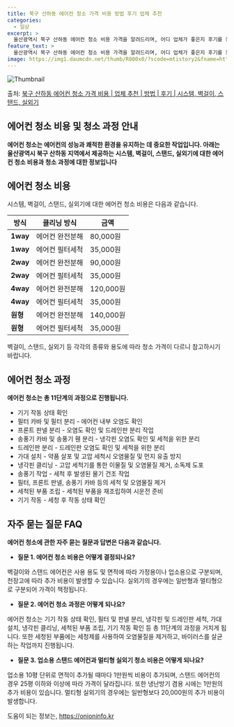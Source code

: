 ```yaml
---
title: 북구 산하동 에어컨 청소 가격 비용 방법 후기 업체 추천
categories:
  - 일상
excerpt: >
  울산광역시 북구 산하동 에어컨 청소 비용 가격을 알려드리며, 어디 업체가 좋은지 후기를 통해 알아보겠습니다. 현재 글에서는 시스템, 벽걸이, 스탠드, 실외기 각각에 대해 청소 비용이 나와 있으니 참고하시면 되겠습니다. 에어컨 분해 청소 방법 보기 👈 클릭셀프 에어컨 청소 방법 보기👈 클릭북구 산하동 에어컨 청소 비용시스템에어컨 방식클리닝방식금액1way 방식에어컨 완전분해80,000원1way 방식에어컨 필터세척35,000원2way 방식에어컨 완전분해90,000원2way 방식에어컨 필터세척35,000원4way 방식에어컨 완전분해120,000원4way 방식에어컨 필터세척35,000원원형방식에어컨 완전분해140,000원원형방식에어컨 필터세척35,000원에어컨 청소 견적 샘플 보기 👈 클릭에어컨 냄새의 원인에어컨..
feature_text: >
  울산광역시 북구 산하동 에어컨 청소 비용 가격을 알려드리며, 어디 업체가 좋은지 후기를 통해 알아보겠습니다. 현재 글에서는 시스템, 벽걸이, 스탠드, 실외기 각각에 대해 청소 비용이 나와 있으니 참고하시면 되겠습니다. 에어컨 분해 청소 방법 보기 👈 클릭셀프 에어컨 청소 방법 보기👈 클릭북구 산하동 에어컨 청소 비용시스템에어컨 방식클리닝방식금액1way 방식에어컨 완전분해80,000원1way 방식에어컨 필터세척35,000원2way 방식에어컨 완전분해90,000원2way 방식에어컨 필터세척35,000원4way 방식에어컨 완전분해120,000원4way 방식에어컨 필터세척35,000원원형방식에어컨 완전분해140,000원원형방식에어컨 필터세척35,000원에어컨 청소 견적 샘플 보기 👈 클릭에어컨 냄새의 원인에어컨..
image: https://img1.daumcdn.net/thumb/R800x0/?scode=mtistory2&fname=https%3A%2F%2Fblog.kakaocdn.net%2Fdn%2FBlxkB%2FbtsHxqa5KRX%2FgUD3d7AafkTmJuTtdsVQc1%2Fimg.webp
---
```


![Thumbnail](https://img1.daumcdn.net/thumb/R800x0/?scode=mtistory2&fname=https%3A%2F%2Fblog.kakaocdn.net%2Fdn%2FBlxkB%2FbtsHxqa5KRX%2FgUD3d7AafkTmJuTtdsVQc1%2Fimg.webp)

<p>출처: <a href="https://onioninfo.kr/entry/%EB%B6%81%EA%B5%AC-%EC%82%B0%ED%95%98%EB%8F%99-%EC%97%90%EC%96%B4%EC%BB%A8-%EC%B2%AD%EC%86%8C-%EA%B0%80%EA%B2%A9-%EB%B9%84%EC%9A%A9-%EC%97%85%EC%B2%B4-%EC%B6%94%EC%B2%9C-%EB%B0%A9%EB%B2%95-%ED%9B%84%EA%B8%B0-%EC%8B%9C%EC%8A%A4%ED%85%9C-%EB%B2%BD%EA%B1%B8%EC%9D%B4-%EC%8A%A4%ED%83%A0%EB%93%9C-%EC%8B%A4%EC%99%B8%EA%B8%B0" rel="dofollow">북구 산하동 에어컨 청소 가격 비용 | 업체 추천 | 방법 | 후기 | 시스템, 벽걸이, 스탠드, 실외기</a> </p>

## 에어컨 청소 비용 및 청소 과정 안내

**에어컨 청소는 에어컨의 성능과 쾌적한 환경을 유지하는 데 중요한 작업입니다. 아래는 울산광역시 북구 산하동 지역에서 제공하는 시스템,
벽걸이, 스탠드, 실외기에 대한 에어컨 청소 비용과 청소 과정에 대한 정보입니다**

## 에어컨 청소 비용

시스템, 벽걸이, 스탠드, 실외기에 대한 에어컨 청소 비용은 다음과 같습니다.

**방식** | **클리닝 방식** | **금액**  
---|---|---  
**1way** | 에어컨 완전분해 | 80,000원  
**1way** | 에어컨 필터세척 | 35,000원  
**2way** | 에어컨 완전분해 | 90,000원  
**2way** | 에어컨 필터세척 | 35,000원  
**4way** | 에어컨 완전분해 | 120,000원  
**4way** | 에어컨 필터세척 | 35,000원  
**원형** | 에어컨 완전분해 | 140,000원  
**원형** | 에어컨 필터세척 | 35,000원  
  
벽걸이, 스탠드, 실외기 등 각각의 종류와 용도에 따라 청소 가격이 다르니 참고하시기 바랍니다.

## 에어컨 청소 과정

**에어컨 청소는 총 11단계의 과정으로 진행됩니다.**

  * 기기 작동 상태 확인
  * 필터 카바 및 필터 분리 - 에어컨 내부 오염도 확인
  * 프론트 판넬 분리 - 오염도 확인 및 드레인판 분리 작업
  * 송풍기 카바 및 송풍기 휀 분리 - 냉각핀 오염도 확인 및 세척을 위한 분리
  * 드레인판 분리 - 드레인판 오염도 확인 및 세척을 위한 분리
  * 가대 설치 - 약품 살포 및 고압 세척시 오염물질 및 먼지 유출 방지
  * 냉각핀 클리닝 - 고압 세척기를 통한 이물질 및 오염물질 제거, 소독제 도포
  * 송풍기 작업 - 세척 후 발생된 물기 건조 작업
  * 필터, 프론트 판넬, 송풍기 카바 등의 세척 및 오염물질 제거
  * 세척된 부품 조립 - 세척된 부품을 재조립하여 시운전 준비
  * 기기 작동 - 세청 후 작동 상태 확인

## 자주 묻는 질문 FAQ

**에어컨 청소에 관한 자주 묻는 질문과 답변은 다음과 같습니다.**

  * **질문 1. 에어컨 청소 비용은 어떻게 결정되나요?**

벽걸이와 스탠드 에어컨은 사용 용도 및 면적에 따라 가정용이나 업소용으로 구분되며, 천장고에 따라 추가 비용이 발생할 수 있습니다. 실외기의
경우에는 일반형과 멀티형으로 구분되어 가격이 책정됩니다.

  * **질문 2. 에어컨 청소 과정은 어떻게 되나요?**

에어컨 청소는 기기 작동 상태 확인, 필터 및 판넬 분리, 냉각핀 및 드레인판 세척, 가대 설치, 냉각핀 클리닝, 세척된 부품 조립, 기기
작동 확인 등 총 11단계의 과정을 거치게 됩니다. 또한 세청된 부품에는 세청제를 사용하여 오염물질을 제거하고, 바이러스를 살균하는 작업까지
진행됩니다.

  * **질문 3. 업소용 스탠드 에어컨과 멀티형 실외기 청소 비용은 어떻게 되나요?**

업소용 10평 단위로 면적이 추가될 때마다 1만원씩 비용이 추가되며, 스탠드 에어컨의 경우 25평 이하와 이상에 따라 가격이 달라집니다.
또한 냉난방기 겸용 시에는 1만원의 추가 비용이 있습니다. 멀티형 실외기의 경우에는 일반형보다 20,000원의 추가 비용이 발생합니다.

 

도움이 되는 정보는, <a href="https://onioninfo.kr" rel="dofollow">https://onioninfo.kr</a>


